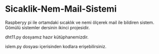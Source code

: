 # Sicaklik-Nem-Mail-Sistemi
Raspberyy pi ile ortamdaki sıcaklık ve nemi ölçerek mail ile bildiren sistem.
Gömülü sistemler dersinin ikinci projesidir.

dht11.py dosyamız hazır kütüphanemizdir.

islem.py dosyası içerisinden kodlara erişebilirsiniz.
